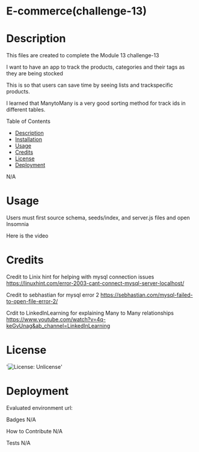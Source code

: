 # E-commerce(challenge-13)

# Description

This files are created to complete the Module 13 challenge-13

I want to have an app to track the products, categories and their tags as they are being stocked

This is so that users can save time by seeing lists and trackspecific products.

I learned that ManytoMany is a very good sorting method for track ids in different tables.

Table of Contents
- [Description](#Decription)
- [Installation](#Installation)
- [Usage](#Usage)
- [Credits](#Credits)
- [License](#License)
- [Deployment](#Deployment)

N/A

# Usage

Users must first source schema, seeds/index, and server.js files and open Insomnia

Here is the video



# Credits


Credit to Linix hint for helping with mysql connection issues 
https://linuxhint.com/error-2003-cant-connect-mysql-server-localhost/

Credit to sebhastian for mysql error 2
https://sebhastian.com/mysql-failed-to-open-file-error-2/

Crdit to LinkedInLearning for explaining Many to Many relationships
https://www.youtube.com/watch?v=4q-keGvUnag&ab_channel=LinkedInLearning

# License

'![License: Unlicense](https://img.shields.io/badge/license-Unlicense-blue.svg)'

# Deployment
Evaluated environment url: 

Badges
N/A

How to Contribute
N/A

Tests
N/A



